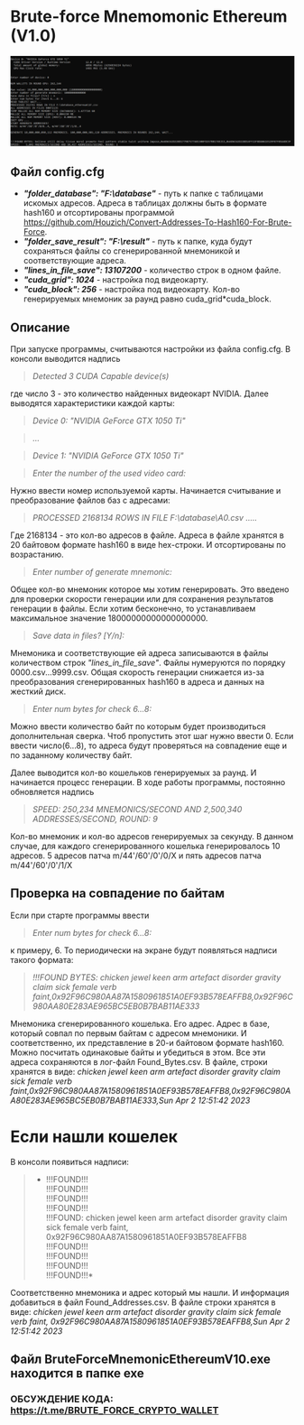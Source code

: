 # Brute-force Mnemomonic Ethereum (V1.0)
![](image/Screenshot_1.png)

## Файл config.cfg
* ***"folder_database": "F:\\database"***  - путь к папке с таблицами искомых адресов. Адреса в таблицах должны быть в формате hash160 и отсортированы программой https://github.com/Houzich/Convert-Addresses-To-Hash160-For-Brute-Force.
* ***"folder_save_result": "F:\\result"*** - путь к папке, куда будут сохраняться файлы со сгенерированной мнемоникой и соответствующие адреса.
* ***"lines_in_file_save": 13107200*** - количество строк в одном файле.
* ***"cuda_grid": 1024*** - настройка под видеокарту.
* ***"cuda_block": 256*** - настройка под видеокарту.
Кол-во генерируемых мнемоник за раунд равно cuda_grid*cuda_block.


## Описание
При запуске программы, считываются настройки из файла config.cfg.
В консоли выводится надпись
> *Detected 3 CUDA Capable device(s)*

где число 3  - это количество найденных видеокарт NVIDIA.
Далее выводятся характеристики каждой карты:
> *Device 0: "NVIDIA GeForce GTX 1050 Ti"*

> *...*

> *Device 1: "NVIDIA GeForce GTX 1050 Ti"*

> *Enter the number of the used video card:*

Нужно ввести номер используемой карты.
Начинается считывание и преобразование файлов баз с адресами:
> *PROCESSED 2168134 ROWS IN FILE F:\\database\A0.csv*
> *.....*

Где 2168134 - это кол-во адресов в файле. Адреса в файле хранятся в 20 байтовом формате hash160 в виде hex-строки. И отсортированы по возрастанию.

> *Enter number of generate mnemonic:*

Общее кол-во мнемоник которое мы хотим генерировать. Это введено для проверки скорости генерации или для сохранения результатов генерации в файлы. Если хотим бесконечно, то устанавливаем максимальное значение 18000000000000000000.

> *Save data in files? [Y/n]:*

Мнемоника и соответствующие ей адреса записываются в файлы количеством строк *"lines_in_file_save"*. Файлы нумеруются по порядку 0000.csv...9999.csv. Общая скорость генерации снижается из-за преобразования сгенерированных hash160 в адреса и данных на жесткий диск. 

> *Enter num bytes for check 6...8:*

Можно ввести количество байт по которым будет производиться дополнительная сверка. Чтоб пропустить этот шаг нужно ввести 0.
Если ввести число(6...8), то адреса будут проверяться на совпадение еще и по заданному количеству байт.

Далее выводится кол-во кошельков генерируемых за раунд. И начинается процесс генерации.
В ходе работы программы, постоянно обновляется надпись

> *SPEED: 250,234 MNEMONICS/SECOND AND 2,500,340 ADDRESSES/SECOND, ROUND: 9*

Кол-во мнемоник и кол-во адресов генерируемых за секунду. В данном случае, для каждого сгенерированного кошелька генерировалось 10 адресов. 5 адресов патча m/44'/60'/0'/0/X и пять адресов патча m/44'/60'/0'/1/X

## Проверка на совпадение по байтам
Если при старте программы ввести
> *Enter num bytes for check 6...8:*

к примеру, 6. То периодически на экране будут появляться надписи такого формата:
> *!!!FOUND BYTES: chicken jewel keen arm artefact disorder gravity claim sick female verb faint,0x92F96C980AA87A1580961851A0EF93B578EAFFB8,0x92F96C980AA80E283AE965BC5EB0B7BAB11AE333*

Мнемоника сгенерированного кошелька. Его адрес. Адрес в базе, который совпал по первым байтам с адресом мнемоники. И соответственно, их представление в 20-и байтовом формате hash160. Можно посчитать одинаковые байты и убедиться в этом.
Все эти адреса сохраняются в лог-файл Found_Bytes.csv.
В файле, строки хранятся в виде:
*chicken jewel keen arm artefact disorder gravity claim sick female verb faint,0x92F96C980AA87A1580961851A0EF93B578EAFFB8,0x92F96C980AA80E283AE965BC5EB0B7BAB11AE333,Sun Apr  2 12:51:42 2023*

# Если нашли кошелек
В консоли появиться надписи:
> * !!!FOUND!!!</br>
!!!FOUND!!!</br>
!!!FOUND!!!</br>
!!!FOUND!!!</br>
!!!FOUND: chicken jewel keen arm artefact disorder gravity claim sick female verb faint, 0x92F96C980AA87A1580961851A0EF93B578EAFFB8</br>
!!!FOUND!!!</br>
!!!FOUND!!!</br>
!!!FOUND!!!</br>
!!!FOUND!!!*

Соответственно мнемоника и адрес который мы нашли. И информация добавиться в файл Found_Addresses.csv.
В файле строки хранятся в виде:
*chicken jewel keen arm artefact disorder gravity claim sick female verb faint, 0x92F96C980AA87A1580961851A0EF93B578EAFFB8,Sun Apr  2 12:51:42 2023*

## Файл BruteForceMnemonicEthereumV10.exe находится в папке exe



### ОБСУЖДЕНИЕ КОДА: https://t.me/BRUTE_FORCE_CRYPTO_WALLET